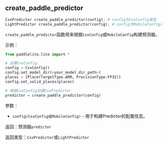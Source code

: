 
## create_paddle_predictor

```python
CxxPredictor create_paddle_predictor(config); # config为CxxConfig类型
LightPredictor create_paddle_predictor(config); # config为MobileConfig类型
```

`create_paddle_predictor`函数用来根据`CxxConfig`或`MobileConfig`构建预测器。

示例：

```python
from paddlelite.lite import *

# 设置CxxConfig
config = CxxConfig()
config.set_model_dir(<your_model_dir_path>)
places = [Place(TargetType.ARM, PrecisionType.FP32)]
config.set_valid_places(places)

# 根据CxxConfig创建CxxPredictor
predictor = create_paddle_predictor(config)
```

参数：

- `config(CxxConfig或MobileConfig)` - 用于构建Predictor的配置信息。

返回：预测器`predictor`

返回类型：`CxxPredictor`或`LightPredictor`
